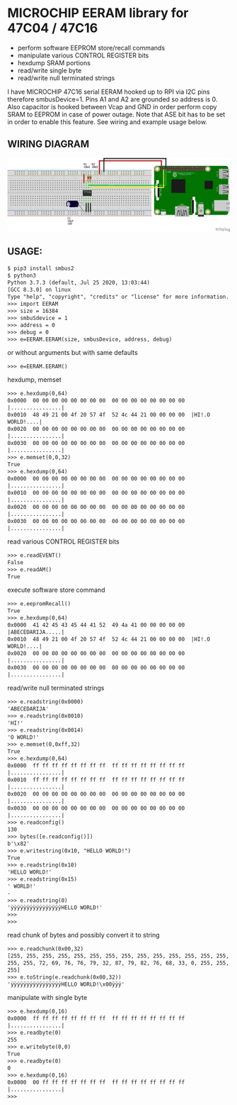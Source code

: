 # MICROCHIP EERAM library for 47C04 / 47C16

- perform software EEPROM store/recall commands
- manipulate various CONTROL REGISTER bits
- hexdump SRAM portions
- read/write single byte
- read/write null terminated strings

I have MICROCHIP 47C16 serial EERAM hooked up to RPI via I2C pins therefore smbusDevice=1. Pins A1 and A2 are grounded so address is 0. Also capacitor is hooked between Vcap and GND in order perform copy SRAM to EEPROM in case of power outage. Note that ASE bit has to be set in order to enable this feature. See wiring and example usage below.

## WIRING DIAGRAM
![rpi-eeram-wiring](https://github.com/mrizvic/EERAM-microchip/blob/master/rpi-eeram-wiring.png)

## USAGE:
```
$ pip3 install smbus2
$ python3
Python 3.7.3 (default, Jul 25 2020, 13:03:44)
[GCC 8.3.0] on linux
Type "help", "copyright", "credits" or "license" for more information.
>>> import EERAM
>>> size = 16384
>>> smbuSdevice = 1
>>> address = 0
>>> debug = 0
>>> e=EERAM.EERAM(size, smbusDevice, address, debug)
```
or without arguments but with same defaults
```
>>> e=EERAM.EERAM()
```

hexdump, memset
```
>>> e.hexdump(0,64)
0x0000  00 00 00 00 00 00 00 00  00 00 00 00 00 00 00 00  |................|
0x0010  48 49 21 00 4f 20 57 4f  52 4c 44 21 00 00 00 00  |HI!.O WORLD!....|
0x0020  00 00 00 00 00 00 00 00  00 00 00 00 00 00 00 00  |................|
0x0030  00 00 00 00 00 00 00 00  00 00 00 00 00 00 00 00  |................|
>>> e.memset(0,0,32)
True
>>> e.hexdump(0,64)
0x0000  00 00 00 00 00 00 00 00  00 00 00 00 00 00 00 00  |................|
0x0010  00 00 00 00 00 00 00 00  00 00 00 00 00 00 00 00  |................|
0x0020  00 00 00 00 00 00 00 00  00 00 00 00 00 00 00 00  |................|
0x0030  00 00 00 00 00 00 00 00  00 00 00 00 00 00 00 00  |................|
```

read various CONTROL REGISTER bits
```
>>> e.readEVENT()
False
>>> e.readAM()
True
```

execute software store command
```
>>> e.eepromRecall()
True
>>> e.hexdump(0,64)
0x0000  41 42 45 43 45 44 41 52  49 4a 41 00 00 00 00 00  |ABECEDARIJA.....|
0x0010  48 49 21 00 4f 20 57 4f  52 4c 44 21 00 00 00 00  |HI!.O WORLD!....|
0x0020  00 00 00 00 00 00 00 00  00 00 00 00 00 00 00 00  |................|
0x0030  00 00 00 00 00 00 00 00  00 00 00 00 00 00 00 00  |................|
```

read/write null terminated strings
```
>>> e.readstring(0x0000)
'ABECEDARIJA'
>>> e.readstring(0x0010)
'HI!'
>>> e.readstring(0x0014)
'O WORLD!'
>>> e.memset(0,0xff,32)
True
>>> e.hexdump(0,64)
0x0000  ff ff ff ff ff ff ff ff  ff ff ff ff ff ff ff ff  |................|
0x0010  ff ff ff ff ff ff ff ff  ff ff ff ff ff ff ff ff  |................|
0x0020  00 00 00 00 00 00 00 00  00 00 00 00 00 00 00 00  |................|
0x0030  00 00 00 00 00 00 00 00  00 00 00 00 00 00 00 00  |................|
>>> e.readconfig()
130
>>> bytes([e.readconfig()])
b'\x82'
>>> e.writestring(0x10, "HELLO WORLD!")
True
>>> e.readstring(0x10)
'HELLO WORLD!'
>>> e.readstring(0x15)
' WORLD!'
-
>>> e.readstring(0)
'ÿÿÿÿÿÿÿÿÿÿÿÿÿÿÿÿHELLO WORLD!'
>>>
>>>
```

read chunk of bytes and possibly convert it to string
```
>>> e.readchunk(0x00,32)
[255, 255, 255, 255, 255, 255, 255, 255, 255, 255, 255, 255, 255, 255, 255, 255, 72, 69, 76, 76, 79, 32, 87, 79, 82, 76, 68, 33, 0, 255, 255, 255]
>>> e.toString(e.readchunk(0x00,32))
'ÿÿÿÿÿÿÿÿÿÿÿÿÿÿÿÿHELLO WORLD!\x00ÿÿÿ'
```

manipulate with single byte
```
>>> e.hexdump(0,16)
0x0000  ff ff ff ff ff ff ff ff  ff ff ff ff ff ff ff ff  |................|
>>> e.readbyte(0)
255
>>> e.writebyte(0,0)
True
>>> e.readbyte(0)
0
>>> e.hexdump(0,16)
0x0000  00 ff ff ff ff ff ff ff  ff ff ff ff ff ff ff ff  |................|
>>>
```
